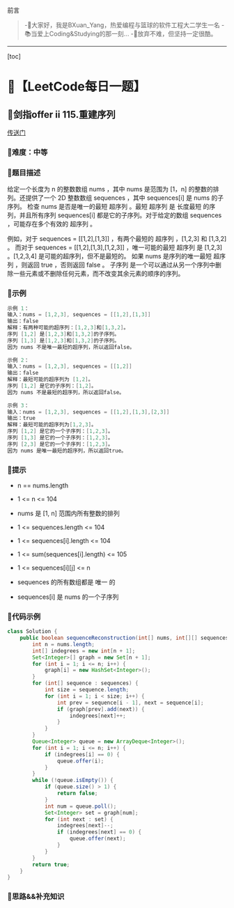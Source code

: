 前言
> -🏀大家好，我是BXuan_Yang，热爱编程与篮球的软件工程大二学生一名
> -📚当爱上Coding&Studying的那一刻...
> -🏃‍放弃不难，但坚持一定很酷。
---

[toc]

# 🍔【LeetCode每日一题】

##  🍟剑指offer ii 115.重建序列

[传送门](https://leetcode.cn/problems/ur2n8P/)

### 🍕难度：中等

### 🌭题目描述

给定一个长度为 n 的整数数组 nums ，其中 nums 是范围为 [1，n] 的整数的排列。还提供了一个 2D 整数数组 sequences ，其中 sequences[i] 是 nums 的子序列。
检查 nums 是否是唯一的最短 超序列 。最短 超序列 是 长度最短 的序列，并且所有序列 sequences[i] 都是它的子序列。对于给定的数组 sequences ，可能存在多个有效的 超序列 。

例如，对于 sequences = [[1,2],[1,3]] ，有两个最短的 超序列 ，[1,2,3] 和 [1,3,2] 。
而对于 sequences = [[1,2],[1,3],[1,2,3]] ，唯一可能的最短 超序列 是 [1,2,3] 。[1,2,3,4] 是可能的超序列，但不是最短的。
如果 nums 是序列的唯一最短 超序列 ，则返回 true ，否则返回 false 。
子序列 是一个可以通过从另一个序列中删除一些元素或不删除任何元素，而不改变其余元素的顺序的序列。


### 🍿示例 

```java
示例 1：
输入：nums = [1,2,3], sequences = [[1,2],[1,3]]
输出：false
解释：有两种可能的超序列：[1,2,3]和[1,3,2]。
序列 [1,2] 是[1,2,3]和[1,3,2]的子序列。
序列 [1,3] 是[1,2,3]和[1,3,2]的子序列。
因为 nums 不是唯一最短的超序列，所以返回false。
    
示例 2：
输入：nums = [1,2,3], sequences = [[1,2]]
输出：false
解释：最短可能的超序列为 [1,2]。
序列 [1,2] 是它的子序列：[1,2]。
因为 nums 不是最短的超序列，所以返回false。
    
示例 3：
输入：nums = [1,2,3], sequences = [[1,2],[1,3],[2,3]]
输出：true
解释：最短可能的超序列为[1,2,3]。
序列 [1,2] 是它的一个子序列：[1,2,3]。
序列 [1,3] 是它的一个子序列：[1,2,3]。
序列 [2,3] 是它的一个子序列：[1,2,3]。
因为 nums 是唯一最短的超序列，所以返回true。
```

### 🥓提示

- n == nums.length

- 1 <= n <= 104
- nums 是 [1, n] 范围内所有整数的排列
- 1 <= sequences.length <= 104
- 1 <= sequences[i].length <= 104
- 1 <= sum(sequences[i].length) <= 105
- 1 <= sequences[i][j] <= n
- sequences 的所有数组都是 唯一 的
- sequences[i] 是 nums 的一个子序列

### 🧇代码示例

```java
class Solution {
    public boolean sequenceReconstruction(int[] nums, int[][] sequences) {
        int n = nums.length;
        int[] indegrees = new int[n + 1];
        Set<Integer>[] graph = new Set[n + 1];
        for (int i = 1; i <= n; i++) {
            graph[i] = new HashSet<Integer>();
        }
        for (int[] sequence : sequences) {
            int size = sequence.length;
            for (int i = 1; i < size; i++) {
                int prev = sequence[i - 1], next = sequence[i];
                if (graph[prev].add(next)) {
                    indegrees[next]++;
                }
            }
        }
        Queue<Integer> queue = new ArrayDeque<Integer>();
        for (int i = 1; i <= n; i++) {
            if (indegrees[i] == 0) {
                queue.offer(i);
            }
        }
        while (!queue.isEmpty()) {
            if (queue.size() > 1) {
                return false;
            }
            int num = queue.poll();
            Set<Integer> set = graph[num];
            for (int next : set) {
                indegrees[next]--;
                if (indegrees[next] == 0) {
                    queue.offer(next);
                }
            }
        }
        return true;
    }
}
```
### 🧀思路&&补充知识